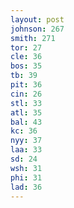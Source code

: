 ```yaml
---
layout: post
johnson: 267
smith: 271
tor: 27
cle: 36
bos: 35
tb: 39
pit: 36
cin: 26
stl: 33
atl: 35
bal: 43
kc: 36
nyy: 37
laa: 33
sd: 24
wsh: 31
phi: 31
lad: 36
---
```

